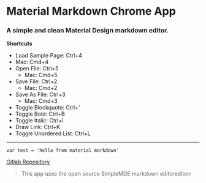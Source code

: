 # Material Markdown Chrome App

### A simple and clean Material Design markdown editor.

**Shortcuts**
- Load Sample Page: Ctrl+4
 - Mac: Cmd+4
- Open File: Ctrl+5
	- Mac: Cmd+5
- Save File: Ctrl+2
	- Mac: Cmd+2
- Save As File: Ctrl+3
	- Mac: Cmd+3
- Toggle Blockquote: Ctrl+'
- Toggle Bold: Ctrl+B
- Toggle Italic: Ctrl+I
- Draw Link: Ctrl+K
- Toggle Unordered List: Ctrl+L
-----
```
var test = 'hello from material markdown'
```
[Gitlab Repository](https://gitlab.com/bernardodsanderson/material-markdown)
> This app uses the open source SimpleMDE markdown editoreditorr
